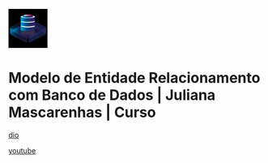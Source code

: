 ![alt text](image.png)

# Modelo de Entidade Relacionamento com Banco de Dados | Juliana Mascarenhas | Curso

[dio](https://web.dio.me/course/explorando-o-modelo-er-entidade-relacionamento/learning/3f08b07b-f70a-416e-8da3-95d43a0318ca)

[youtube](https://www.youtube.com/playlist?list=PLUFkgDlXfnjsK_b07q0ZUYJa0vRSYMISz)
